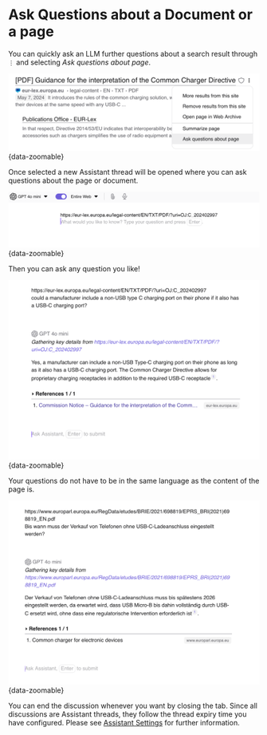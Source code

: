 # Ask Questions about a Document or a page

You can quickly ask an LLM further questions about a search result through `⋮` and selecting *Ask questions about page*.

![Ask Questions](media/ask_questions.png){data-zoomable}

Once selected a new Assistant thread will be opened where you can ask questions about the page or document.

![New Thread](media/discuss_assistant.png){data-zoomable}

Then you can ask any question you like!

![Assistant Answer](media/discuss_answer.png){data-zoomable}

Your questions do not have to be in the same language as the content of the page is.

![Document Discussion Spanish](media/ask_question_other_language.png){data-zoomable}

You can end the discussion whenever you want by closing the tab.
Since all discussions are Assistant threads, they follow the thread expiry time you have configured.
Please see [Assistant Settings](./assistant.md#threads) for further information.


